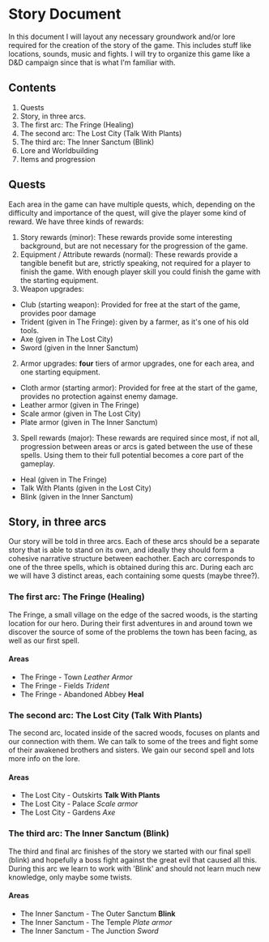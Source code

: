# Story Document
In this document I will layout any necessary groundwork and/or lore required for the creation of the story of the game. This includes stuff like locations, sounds, music and fights. I will try to organize this game like a D&D campaign since that is what I'm familiar with.

## Contents
1. Quests
2. Story, in three arcs.
 1. The first arc: The Fringe (Healing)
 2. The second arc: The Lost City (Talk With Plants)
 3. The third arc: The Inner Sanctum (Blink)
3. Lore and Worldbuilding
4. Items and progression

## Quests
Each area in the game can have multiple quests, which, depending on the difficulty and importance of the quest, will give the player some kind of reward. We have three kinds of rewards:

1. Story rewards (minor): These rewards provide some interesting background, but are not necessary for the progression of the game.
2. Equipment / Attribute rewards (normal): These rewards provide a tangible benefit but are, strictly speaking, not required for a player to finish the game. With enough player skill you could finish the game with the starting equipment.
 1. Weapon upgrades: 
  - Club (starting weapon): Provided for free at the start of the game, provides poor damage
  - Trident (given in The Fringe): given by a farmer, as it's one of his old tools.
  - Axe (given in The Lost City)
  - Sword (given in the Inner Sanctum)
 2. Armor upgrades: __four__ tiers of armor upgrades, one for each area, and one starting equipment.
  - Cloth armor (starting armor): Provided for free at the start of the game, provides no protection against enemy damage.
  - Leather armor (given in The Fringe)
  - Scale armor (given in The Lost City)
  - Plate armor (given in The Inner Sanctum)
3. Spell rewards (major): These rewards are required since most, if not all, progression between areas or arcs is gated between the use of these spells. Using them to their full potential becomes a core part of the gameplay.
 - Heal (given in The Fringe)
 - Talk With Plants (given in the Lost City)
 - Blink (given in the Inner Sanctum)

## Story, in three arcs
Our story will be told in three arcs. Each of these arcs should be a separate story that is able to stand on its own, and ideally they should form a cohesive narrative structure between eachother. Each arc corresponds to one of the three spells, which is obtained during this arc. During each arc we will have 3 distinct areas, each containing some quests (maybe three?). 

### The first arc: The Fringe (Healing)
The Fringe, a small village on the edge of the sacred woods, is the starting location for our hero. During their first adventures in and around town we discover the source of some of the problems the town has been facing, as well as our first spell.

#### Areas
- The Fringe - Town _Leather Armor_
- The Fringe - Fields _Trident_
- The Fringe - Abandoned Abbey __Heal__

### The second arc: The Lost City (Talk With Plants)
The second arc, located inside of the sacred woods, focuses on plants and our connection with them. We can talk to some of the trees and fight some of their awakened brothers and sisters. We gain our second spell and lots more info on the lore.

#### Areas
- The Lost City - Outskirts __Talk With Plants__
- The Lost City - Palace _Scale armor_
- The Lost City - Gardens _Axe_

### The third arc: The Inner Sanctum (Blink)
The third and final arc finishes of the story we started with our final spell (blink) and hopefully a boss fight against the great evil that caused all this. During this arc we learn to work with 'Blink' and should not learn much new knowledge, only maybe some twists.

#### Areas
- The Inner Sanctum - The Outer Sanctum __Blink__
- The Inner Sanctum - The Temple _Plate armor_
- The Inner Sanctum - The Junction _Sword_